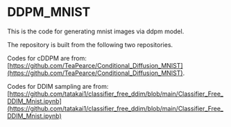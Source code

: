 # DDPM_MNIST

This is the code for generating mnist images via ddpm model.

The repository is built from the following two repositories.

Codes for cDDPM are from: [https://github.com/TeaPearce/Conditional_Diffusion_MNIST](https://github.com/TeaPearce/Conditional_Diffusion_MNIST). 

Codes for DDIM sampling are from: [https://github.com/tatakai1/classifier_free_ddim/blob/main/Classifier_Free_DDIM_Mnist.ipynb](https://github.com/tatakai1/classifier_free_ddim/blob/main/Classifier_Free_DDIM_Mnist.ipynb)
